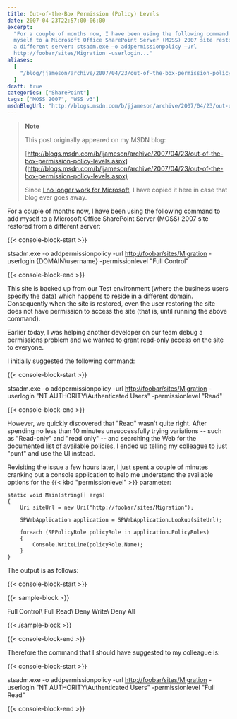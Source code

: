 ```yaml
---
title: Out-of-the-Box Permission (Policy) Levels
date: 2007-04-23T22:57:00-06:00
excerpt:
  "For a couple of months now, I have been using the following command to add
  myself to a Microsoft Office SharePoint Server (MOSS) 2007 site restored from
  a different server: stsadm.exe –o addpermissionpolicy –url
  http://foobar/sites/Migration -userlogin..."
aliases:
  [
    "/blog/jjameson/archive/2007/04/23/out-of-the-box-permission-policy-levels.aspx",
  ]
draft: true
categories: ["SharePoint"]
tags: ["MOSS 2007", "WSS v3"]
msdnBlogUrl: "http://blogs.msdn.com/b/jjameson/archive/2007/04/23/out-of-the-box-permission-policy-levels.aspx"
---
```


> **Note**
>
> This post originally appeared on my MSDN blog:
>
> [http://blogs.msdn.com/b/jjameson/archive/2007/04/23/out-of-the-box-permission-policy-levels.aspx](http://blogs.msdn.com/b/jjameson/archive/2007/04/23/out-of-the-box-permission-policy-levels.aspx)
>
> Since
> [I no longer work for Microsoft](/blog/jjameson/2011/09/02/last-day-with-microsoft),
> I have copied it here in case that blog ever goes away.

For a couple of months now, I have been using the following command to add
myself to a Microsoft Office SharePoint Server (MOSS) 2007 site restored from a
different server:

{{< console-block-start >}}

stsadm.exe -o addpermissionpolicy -url
[http://foobar/sites/Migration](http://foobar/sites/Migration) -userlogin
{DOMAIN\username} -permissionlevel "Full Control"

{{< console-block-end >}}

This site is backed up from our Test environment (where the business users
specify the data) which happens to reside in a different domain. Consequently
when the site is restored, even the user restoring the site does not have
permission to access the site (that is, until running the above command).

Earlier today, I was helping another developer on our team debug a permissions
problem and we wanted to grant read-only access on the site to everyone.

I initially suggested the following command:

{{< console-block-start >}}

stsadm.exe -o addpermissionpolicy -url
[http://foobar/sites/Migration](http://foobar/sites/Migration) -userlogin "NT
AUTHORITY\Authenticated Users" -permissionlevel "Read"

{{< console-block-end >}}

However, we quickly discovered that "Read" wasn't quite right. After spending no
less than 10 minutes unsuccessfully trying variations -- such as "Read-only" and
"read only" -- and searching the Web for the documented list of available
policies, I ended up telling my colleague to just "punt" and use the UI instead.

Revisiting the issue a few hours later, I just spent a couple of minutes
cranking out a console application to help me understand the available options
for the {{< kbd "permissionlevel" >}} parameter:

```
static void Main(string[] args)
{
    Uri siteUrl = new Uri("http://foobar/sites/Migration");

    SPWebApplication application = SPWebApplication.Lookup(siteUrl);

    foreach (SPPolicyRole policyRole in application.PolicyRoles)
    {
        Console.WriteLine(policyRole.Name);
    }
}
```

The output is as follows:

{{< console-block-start >}}

{{< sample-block >}}

Full Control\ Full Read\ Deny Write\ Deny All

{{< /sample-block >}}

{{< console-block-end >}}

Therefore the command that I should have suggested to my colleague is:

{{< console-block-start >}}

stsadm.exe -o addpermissionpolicy -url
[http://foobar/sites/Migration](http://foobar/sites/Migration) -userlogin "NT
AUTHORITY\Authenticated Users" -permissionlevel "Full Read"

{{< console-block-end >}}
